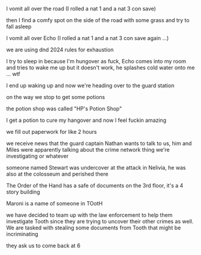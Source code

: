 I vomit all over the road (I rolled a nat 1 and a nat 3 con save)

then I find a comfy spot on the side of the road with some grass and try to fall asleep

I vomit all over Echo (I rolled a nat 1 and a nat 3 con save again ...)

we are using dnd 2024 rules for exhaustion

I try to sleep in because I'm hungover as fuck, Echo comes into my room and tries to wake me up but it doesn't work, he splashes cold water onto me ... wtf

I end up waking up and now we're heading over to the guard station

on the way we stop to get some potions

the potion shop was called "HP's Potion Shop"

I get a potion to cure my hangover and now I feel fuckin amazing

we fill out paperwork for like 2 hours

we receive news that the guard captain Nathan wants to talk to us, him and Miles were apparently talking about the crime network thing we're investigating or whatever

someone named Stewart was undercover at the attack in Nelivia, he was also at the colosseum and perished there

The Order of the Hand has a safe of documents on the 3rd floor, it's a 4 story building

Maroni is a name of someone in TOotH

we have decided to team up with the law enforcement to help them investigate Tooth since they are trying to uncover their other crimes as well. We are tasked with stealing some documents from Tooth that might be incriminating

they ask us to come back at 6